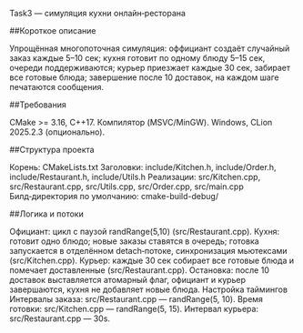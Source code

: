 Task3 — симуляция кухни онлайн‑ресторана

##Короткое описание

Упрощённая многопоточная симуляция:
оффициант создаёт случайный заказ каждые 5–10 сек;
кухня готовит по одному блюду 5–15 сек, очереди поддерживаются;
курьер приезжает каждые 30 сек, забирает все готовые блюда;
завершение после 10 доставок, на каждом шаге печатаются сообщения.

##Требования

CMake >= 3.16, C++17.
Компилятор (MSVC/MinGW).
Windows, CLion 2025.2.3 (опционально).

##Структура проекта

Корень: CMakeLists.txt
Заголовки: include/Kitchen.h, include/Order.h, include/Restaurant.h, include/Utils.h
Реализации: src/Kitchen.cpp, src/Restaurant.cpp, src/Utils.cpp, src/Order.cpp, src/main.cpp
Билд‑директория по умолчанию: cmake-build-debug/

##Логика и потоки

Официант: цикл с паузой randRange(5,10) (src/Restaurant.cpp).
Кухня: готовит одно блюдо; новые заказы ставятся в очередь; готовка запускается в отделённом detach‑потоке, синхронизация мьютексами (src/Kitchen.cpp).
Курьер: каждые 30 сек собирает все готовые блюда и помечает доставленные (src/Restaurant.cpp).
Остановка: после 10 доставок выставляется атомарный флаг, официант и курьер завершаются, кухня не добавляет новые блюда.
Настройка таймингов
Интервалы заказа: src/Restaurant.cpp — randRange(5, 10).
Время готовки: src/Kitchen.cpp — randRange(5, 15).
Интервал курьера: src/Restaurant.cpp — 30s.